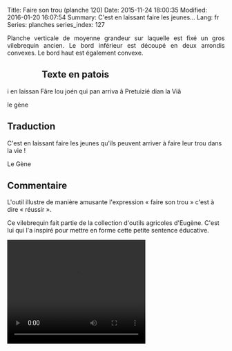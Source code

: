 Title: Faire son trou (planche 120)
Date: 2015-11-24 18:00:35
Modified: 2016-01-20 16:07:54
Summary: C'est en laissant faire les jeunes…
Lang: fr
Series: planches
series_index: 127

<p style="text-align:justify;">Planche verticale de moyenne grandeur
sur laquelle est fixé un gros vilebrequin ancien. Le bord inférieur
est découpé en deux arrondis convexes. Le bord haut est également
convexe.</p>

<figure class="image-block" style="float: left;">
  <img alt="" src="{static}/images/planche_120_-2.png">
  <figcaption style="max-width: 165px"></figcaption>
</figure>

## Texte en patois

i en laissan Fâre lou joén qui pan arriva â Pretuizié dian la Viâ

le  gène

## Traduction

C'est en laissant faire les jeunes qu'ils peuvent arriver à faire leur
trou dans la vie !

Le Gène

## Commentaire

L'outil illustre de manière amusante l'expression « faire son trou »
c'est à dire « réussir ».

Ce vilebrequin fait partie de la collection d'outils agricoles
d'Eugène. C'est lui qui l'a inspiré pour mettre en forme cette petite
sentence éducative.

<video width="320" height="240" controls>
  <source src="https://d1njpgd0ygatdn.cloudfront.net/video_120.mp4" type="video/mp4">
</video>
